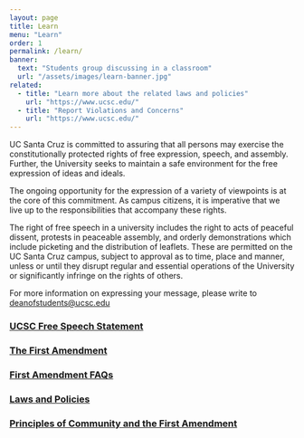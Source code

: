 ```yaml
---
layout: page
title: Learn
menu: "Learn"
order: 1
permalink: /learn/
banner:
  text: "Students group discussing in a classroom"
  url: "/assets/images/learn-banner.jpg"
related:
  - title: "Learn more about the related laws and policies"
    url: "https://www.ucsc.edu/"
  - title: "Report Violations and Concerns"
    url: "https://www.ucsc.edu/"
---
```


UC Santa Cruz is committed to assuring that all persons may exercise the constitutionally protected rights of free expression, speech, and assembly. Further, the University seeks to maintain a safe environment for the free expression of ideas and ideals.

The ongoing opportunity for the expression of a variety of viewpoints is at the core of this commitment. As campus citizens, it is imperative that we live up to the responsibilities that accompany these rights.

The right of free speech in a university includes the right to acts of peaceful dissent, protests in peaceable assembly, and orderly demonstrations which include picketing and the distribution of leaflets. These are permitted on the UC Santa Cruz campus, subject to approval as to time, place and manner, unless or until they disrupt regular and essential operations of the University or significantly infringe on the rights of others.

For more information on expressing your message, please write to [deanofstudents@ucsc.edu](mailto:deanofstudents@ucsc.edu)

### [UCSC Free Speech Statement](free-speech-statement.html)

### [The First Amendment](first-amendment.html)

### [First Amendment FAQs](first-amendment-faqs.html)

### [Laws and Policies](laws-policies.html)

### [Principles of Community and the First Amendment](principles-community-first-amendment.html)



